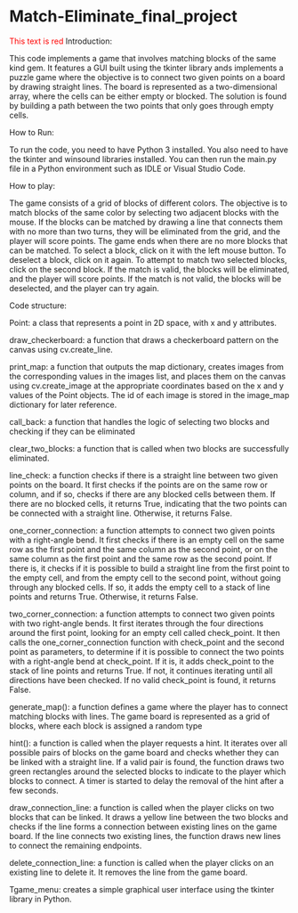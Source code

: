 # Match-Eliminate_final_project
<span style="color:red">This text is red</span>
Introduction:

This code implements a game that involves matching blocks of the same kind gem. It features a GUI built using the tkinter library ands implements a puzzle game where the objective is to connect two given points on a board by drawing straight lines. The board is represented as a two-dimensional array, where the cells can be either empty or blocked. The solution is found by building a path between the two points that only goes through empty cells.

How to Run:

To run the code, you need to have Python 3 installed. You also need to have the tkinter and winsound libraries installed. You can then run the main.py file in a Python environment such as IDLE or Visual Studio Code.

How to play:

The game consists of a grid of blocks of different colors. The objective is to match blocks of the same color by selecting two adjacent blocks with the mouse. If the blocks can be matched by drawing a line that connects them with no more than two turns, they will be eliminated from the grid, and the player will score points. The game ends when there are no more blocks that can be matched. To select a block, click on it with the left mouse button. To deselect a block, click on it again. To attempt to match two selected blocks, click on the second block. If the match is valid, the blocks will be eliminated, and the player will score points. If the match is not valid, the blocks will be deselected, and the player can try again.

Code structure:

Point:
a class that represents a point in 2D space, with x and y attributes.

draw_checkerboard:
a function that draws a checkerboard pattern on the canvas using cv.create_line.

print_map: 
a function that outputs the map dictionary, creates images from the corresponding values in the images list, and places them on the canvas using cv.create_image at the appropriate coordinates based on the x and y values of the Point objects. The id of each image is stored in the image_map dictionary for later reference.

call_back: 
a function that handles the logic of selecting two blocks and checking if they can be eliminated

clear_two_blocks:
a function that is called when two blocks are successfully eliminated.

line_check: 
a function checks if there is a straight line between two given points on the board. It first checks if the points are on the same row or column, and if so, checks if there are any blocked cells between them. If there are no blocked cells, it returns True, indicating that the two points can be connected with a straight line. Otherwise, it returns False.

one_corner_connection: 
a function attempts to connect two given points with a right-angle bend. It first checks if there is an empty cell on the same row as the first point and the same column as the second point, or on the same column as the first point and the same row as the second point. If there is, it checks if it is possible to build a straight line from the first point to the empty cell, and from the empty cell to the second point, without going through any blocked cells. If so, it adds the empty cell to a stack of line points and returns True. Otherwise, it returns False.

two_corner_connection: 
a function attempts to connect two given points with two right-angle bends. It first iterates through the four directions around the first point, looking for an empty cell called check_point. It then calls the one_corner_connection function with check_point and the second point as parameters, to determine if it is possible to connect the two points with a right-angle bend at check_point. If it is, it adds check_point to the stack of line points and returns True. If not, it continues iterating until all directions have been checked. If no valid check_point is found, it returns False.

generate_map(): 
a function defines a game where the player has to connect matching blocks with lines. The game board is represented as a grid of blocks, where each block is assigned a random type

hint(): 
a function is called when the player requests a hint. It iterates over all possible pairs of blocks on the game board and checks whether they can be linked with a straight line. If a valid pair is found, the function draws two green rectangles around the selected blocks to indicate to the player which blocks to connect. A timer is started to delay the removal of the hint after a few seconds.

draw_connection_line: 
a function is called when the player clicks on two blocks that can be linked. It draws a yellow line between the two blocks and checks if the line forms a connection between existing lines on the game board. If the line connects two existing lines, the function draws new lines to connect the remaining endpoints.

delete_connection_line: 
a function is called when the player clicks on an existing line to delete it. It removes the line from the game board.

Tgame_menu: 
creates a simple graphical user interface using the tkinter library in Python.
